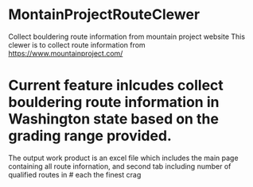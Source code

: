 # MontainProjectRouteClewer
Collect bouldering route information from mountain project website
This clewer is to collect route information from https://www.mountainproject.com/
# Current feature inlcudes collect bouldering route information in Washington state based on the grading range provided. 
The output work product is an excel file which includes the main page containing all route infornation, and second tab including number of qualified routes in # each the finest crag
